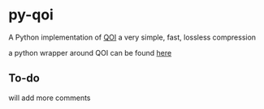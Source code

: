 # py-qoi

 A Python implementation of [QOI](https://qoiformat.org/ "QOI") a very simple, fast, lossless compression

 a python wrapper around QOI can be found [here](https://github.com/kodonnell/qoi "here")
 
 
 ## To-do
 will add more comments
